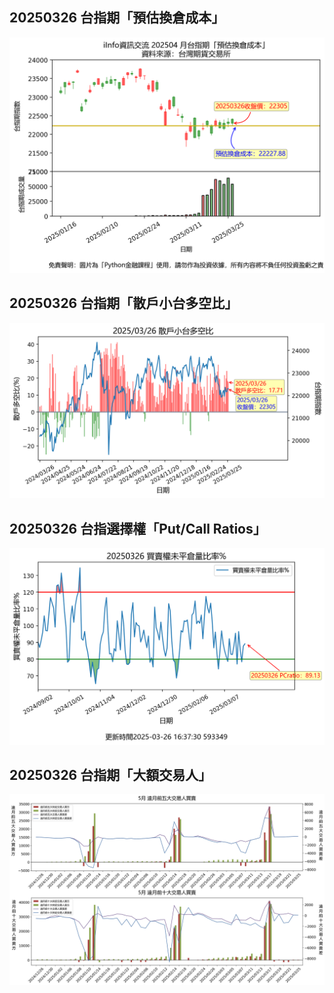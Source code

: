 ## 20250326 台指期「預估換倉成本」
![](images/txfcost.png)

## 20250326 台指期「散戶小台多空比」
![](images/bbiri.png)

## 20250326 台指選擇權「Put/Call Ratios」
![](images/pcratio.png)

## 20250326 台指期「大額交易人」
![](images/blocktrade.png)

